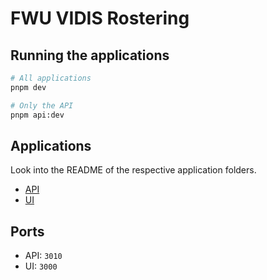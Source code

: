 # FWU VIDIS Rostering

## Running the applications

```bash
# All applications
pnpm dev

# Only the API
pnpm api:dev
```

## Applications

Look into the README of the respective application folders.

- [API](apps/api/README.md)
- [UI](apps/ui/README.md)

## Ports

- API: `3010`
- UI: `3000`
